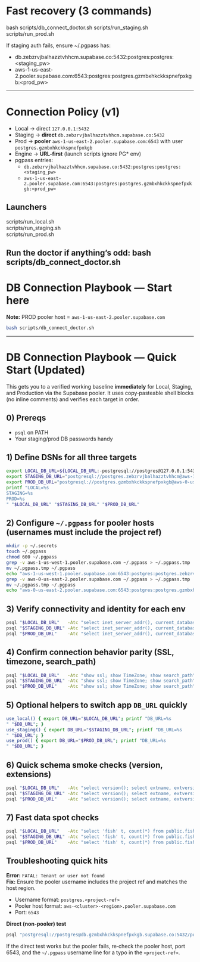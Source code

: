 # Fast recovery (3 commands)

bash scripts/db_connect_doctor.sh
scripts/run_staging.sh
scripts/run_prod.sh

If staging auth fails, ensure ~/.pgpass has:
- db.zebzrvjbalhazztvhhcm.supabase.co:5432:postgres:postgres:<staging_pw>
- aws-1-us-east-2.pooler.supabase.com:6543:postgres:postgres.gzmbxhkckkspnefpxkgb:<prod_pw>
---
# Connection Policy (v1)

- Local → direct `127.0.0.1:5432`
- Staging → **direct** `db.zebzrvjbalhazztvhhcm.supabase.co:5432`
- Prod → **pooler** `aws-1-us-east-2.pooler.supabase.com:6543` with user `postgres.gzmbxhkckkspnefpxkgb`
- Engine → **URL-first** (launch scripts ignore PG* env)
- pgpass entries:
  - `db.zebzrvjbalhazztvhhcm.supabase.co:5432:postgres:postgres:<staging_pw>`
  - `aws-1-us-east-2.pooler.supabase.com:6543:postgres:postgres.gzmbxhkckkspnefpxkgb:<prod_pw>`

## Launchers
scripts/run_local.sh  
scripts/run_staging.sh  
scripts/run_prod.sh  

Run the doctor if anything’s odd:
bash scripts/db_connect_doctor.sh
---
# DB Connection Playbook — Start here

**Note:** PROD pooler host = `aws-1-us-east-2.pooler.supabase.com`


```bash
bash scripts/db_connect_doctor.sh
```
---
# DB Connection Playbook — Quick Start (Updated)

This gets you to a verified working baseline **immediately** for Local, Staging, and Production via the Supabase pooler. It uses copy‑pasteable shell blocks (no inline comments) and verifies each target in order.

## 0) Prereqs
- `psql` on PATH
- Your staging/prod DB passwords handy

## 1) Define DSNs for all three targets

```bash
export LOCAL_DB_URL=${LOCAL_DB_URL:-postgresql://postgres@127.0.0.1:5432/postgres?sslmode=disable}
export STAGING_DB_URL="postgresql://postgres.zebzrvjbalhazztvhhcm@aws-1-us-west-1.pooler.supabase.com:6543/postgres?sslmode=require"
export PROD_DB_URL="postgresql://postgres.gzmbxhkckkspnefpxkgb@aws-0-us-east-2.pooler.supabase.com:6543/postgres?sslmode=require"
printf "LOCAL=%s
STAGING=%s
PROD=%s
" "$LOCAL_DB_URL" "$STAGING_DB_URL" "$PROD_DB_URL"
```

## 2) Configure `~/.pgpass` for pooler hosts (usernames must include the project ref)

```bash
mkdir -p ~/.secrets
touch ~/.pgpass
chmod 600 ~/.pgpass
grep -v aws-1-us-west-1.pooler.supabase.com ~/.pgpass > ~/.pgpass.tmp || true
mv ~/.pgpass.tmp ~/.pgpass
echo "aws-1-us-west-1.pooler.supabase.com:6543:postgres:postgres.zebzrvjbalhazztvhhcm:<YOUR_STAGING_DB_PASSWORD>" >> ~/.pgpass
grep -v aws-0-us-east-2.pooler.supabase.com ~/.pgpass > ~/.pgpass.tmp || true
mv ~/.pgpass.tmp ~/.pgpass
echo "aws-0-us-east-2.pooler.supabase.com:6543:postgres:postgres.gzmbxhkckkspnefpxkgb:<YOUR_PROD_DB_PASSWORD>" >> ~/.pgpass
```

## 3) Verify connectivity and identity for each env

```bash
psql "$LOCAL_DB_URL"   -Atc "select inet_server_addr(), current_database(), current_user"
psql "$STAGING_DB_URL" -Atc "select inet_server_addr(), current_database(), current_user"
psql "$PROD_DB_URL"    -Atc "select inet_server_addr(), current_database(), current_user"
```

## 4) Confirm connection behavior parity (SSL, timezone, search_path)

```bash
psql "$LOCAL_DB_URL"   -Atc "show ssl; show TimeZone; show search_path"
psql "$STAGING_DB_URL" -Atc "show ssl; show TimeZone; show search_path"
psql "$PROD_DB_URL"    -Atc "show ssl; show TimeZone; show search_path"
```

## 5) Optional helpers to switch app `DB_URL` quickly

```bash
use_local() { export DB_URL="$LOCAL_DB_URL"; printf "DB_URL=%s
" "$DB_URL"; }
use_staging() { export DB_URL="$STAGING_DB_URL"; printf "DB_URL=%s
" "$DB_URL"; }
use_prod() { export DB_URL="$PROD_DB_URL"; printf "DB_URL=%s
" "$DB_URL"; }
```

## 6) Quick schema smoke checks (version, extensions)

```bash
psql "$LOCAL_DB_URL"   -Atc "select version(); select extname, extversion from pg_extension order by 1"
psql "$STAGING_DB_URL" -Atc "select version(); select extname, extversion from pg_extension order by 1"
psql "$PROD_DB_URL"    -Atc "select version(); select extname, extversion from pg_extension order by 1"
```

## 7) Fast data spot checks

```bash
psql "$LOCAL_DB_URL"   -Atc "select 'fish' t, count(*) from public.fish union all select 'transgenes', count(*) from public.transgenes union all select 'transgene_alleles', count(*) from public.transgene_alleles"
psql "$STAGING_DB_URL" -Atc "select 'fish' t, count(*) from public.fish union all select 'transgenes', count(*) from public.transgenes union all select 'transgene_alleles', count(*) from public.transgene_alleles"
psql "$PROD_DB_URL"    -Atc "select 'fish' t, count(*) from public.fish union all select 'transgenes', count(*) from public.transgenes union all select 'transgene_alleles', count(*) from public.transgene_alleles"
```

## Troubleshooting quick hits

**Error:** `FATAL: Tenant or user not found`  
**Fix:** Ensure the pooler username includes the project ref and matches the host region.
- Username format: `postgres.<project-ref>`
- Pooler host format: `aws-<cluster>-<region>.pooler.supabase.com`
- Port: `6543`

**Direct (non‑pooler) test**

```bash
psql "postgresql://postgres@db.gzmbxhkckkspnefpxkgb.supabase.co:5432/postgres?sslmode=require" -Atc "select version(), current_user"
```

If the direct test works but the pooler fails, re‑check the pooler host, port 6543, and the `~/.pgpass` username line for a typo in the `<project-ref>`.

